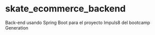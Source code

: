 # skate_ecommerce_backend
Back-end usando Spring Boot para el proyecto Impuls8 del bootcamp Generation
